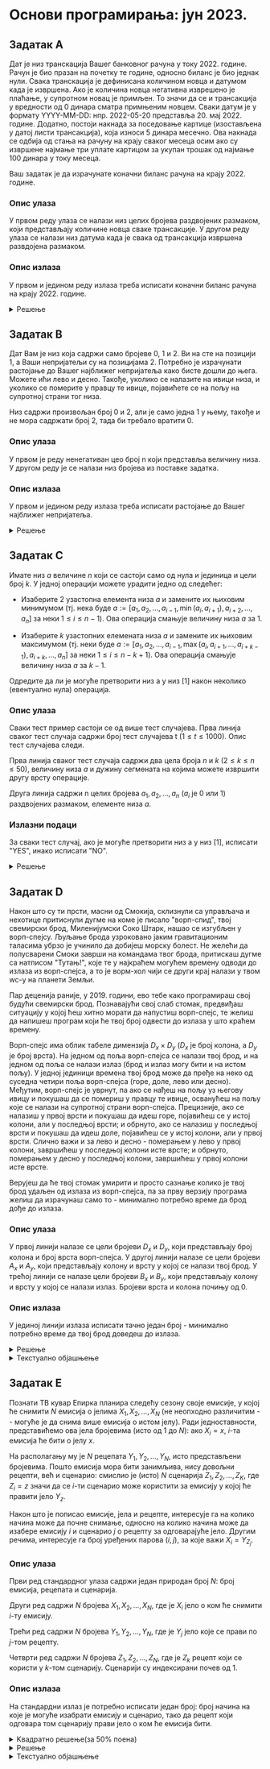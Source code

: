 # Основи програмирања: јун 2023.

## Задатак A

Дат је низ транскација Вашег банковног рачуна у току 2022. године. Рачун је био празан на почетку те године, односно биланс је био једнак нули. Свака транскација је дефинисана количином новца и датумом када је извршена. Ако је количина новца негативна изврешено је плаћање, у супротном новац је примљен. То значи да се и трансакција у вредности од $0$ динара сматра примњеним новцем. Сваки датум је у формату YYYY-MM-DD: нпр. 2022-05-20 представља 20. мај 2022. године. Додатно, постоји накнада за поседовање картице (изостављена у датој листи трансакција), која износи $5$ динара месечно. Ова накнада се одбија од стања на рачуну на крају сваког месеца осим ако су извршене најмање три уплате картицом за укупан трошак од најмање $100$ динара у току месеца.

Ваш задатак је да израчунате коначни биланс рачуна на крају 2022. године.

### Опис улаза

У првом реду улаза се налази низ целих бројева раздвојених размаком, који представљају количине новца сваке трансакције. У другом реду улаза се налази низ датума када је свака од трансакција извршена развдојена размаком.


### Опис излаза

У првом и једином реду излаза треба исписати коначни биланс рачуна на крају 2022. године.

<details markdown='block'>
<summary>Решење </summary>

```python
A = list(map(int,input().split()))
D = list(input().split())

def transakcije(A,D):
    table = dict()
    for i in range(len(D)):
        if A[i] <0:
            if D[i][:7] in table:
            
                table[D[i][:7]][0]+=1
                table[D[i][:7]][1]+=A[i]
            else:
                table[D[i][:7]]=[1,A[i]]

    times_five = 12
    for key,val in table.items():
        if val[0] >=3 and val[1]<=-100:
            times_five-=1
    
    return sum(A)-5*times_five

print(transakcije(A,D))

```
</details>

## Задатак B

Дат Вам је низ која садржи само бројеве $0$, $1$ и $2$. Ви на сте на позицији $1$, а Ваши непријатељи су на позицијама $2$. Потребно је израчунати растојање до Вашег најближег непријатеља како бисте дошли до њега. Можете ићи лево и десно. Такође, уколико се налазите на ивици низа, и уколико се померите у правцу те ивице, појавићете се на пољу на супротној страни тог низа.

Низ садржи произвољан број $0$ и $2$, али је само једна $1$ у њему, такође и не мора садржати број $2$, тада би требало вратити $0$.

### Oпис улаза
У првом је реду ненегативан цео број n који представља величину низа. У другом реду је се налази низ бројева из поставке задатка.


### Опис излаза
У првом и једином реду излаза треба исписати растојање до Вашег најближег непријатеља.


<details markdown='block'>
<summary>Решење </summary>

```python
n = int(input())
array = [int(num) for num in input()]

def ClosestEnemyI(array):
    enemies = []
    for i in range(len(array)):
            if array[i] == 1: me = i
            if array[i] == 2: enemies.append(i)
    moves = []
    for x in enemies:
        no_wrap = abs(me - x)
        wrap = n - abs(me - x)
        moves.append(min(no_wrap, wrap))
    return min(moves) if moves else 0

print(ClosestEnemyI(array))

```
</details>

## Задатак C

Имате низ $a$ величине $n$ који се састоји само од нула и јединица и цели број $k$. У једној операцији можете урадити једно од следећег:

* Изаберите $2$ узастопна елемента низа $a$ и замените их њиховим минимумом (тј. нека буде $a:=[a_1,a_2,\ldots,a_{i-1},\min(a_i,a_{i+1}),a_{i+2},\ldots,a_n]$ за неки $1\leq i\leq n-1$). Ова операција смањује величину низа $a$ за $1$.

* Изаберите $k$ узастопних елемената низа $a$ и замените их њиховим максимумом (тј. неки буде $a:=[a_1,a_2,\ldots,a_{i-1},\max(a_i,a_{i+1},\ldots,a_{i+k-1}),a_{i+k},\ldots,a_n]$ за неки $1\leq i\leq n-k+1$). Ова операција смањује величину низа $a$ за $k-1$.

Одредите да ли је могуће претворити низ a у низ $[1]$ након неколико (евентуално нула) операција.

### Опис улаза

Сваки тест пример састоји се од више тест случајева. Прва линија сваког тест случаја садржи број тест случајева t $(1 \leq t \leq 1000)$. Опис тест случајева следи.

Прва линија сваког тест случаја садржи два цела броја $n$ и $k$ $(2 \leq k \leq n \leq 50)$, величину низа $a$ и дужину сегмената на којима можете извршити другу врсту операције.

Друга линија садржи n целих бројева $a_1,a_2,\ldots,a_n$ ($a_i$ је $0$ или $1$) раздвојених размаком, елементе низа $a$.

### Излазни подаци

За сваки тест случај, ако је могуће претворити низ a у низ $[1]$, исписати "YES", инако исписати "NO".

<details markdown='block'>
<summary>Решење </summary>

```python
n = int(input())
 
for _ in range(n):
    m, k = map(int, input().split())
    a = list(map(int, input().split()))
    if 1 in a:
        print("YES")
    else:
        print("NO")
```
</details>


## Задатак D

Након што су ти прсти, масни од Смокија, склизнули са управљача и нехотице притиснули дугме на коме је писало "ворп-спид", твој свемирски брод, Миленијумски Соко Штарк, нашао се изгубљен у ворп-спејсу. Љуљање брода узроковано јаким гравитационим таласима убрзо је учинило да добијеш морску болест. Не желећи да полусварени Смоки заврши на командама твог брода, притискаш дугме са натписом "Тутањ!", које те у најкраћем могућем времену одводи до излаза из ворп-спејса, а то је ворм-хол чији се други крај налази у твом wc-у на планети Земљи.

Пар деценија раније, у 2019. години, ево тебе како програмираш свој будући свемирски брод. Познавајући свој слаб стомак, предвиђаш ситуацију у којој ћеш хитно морати да напустиш ворп-спејс, те желиш да напишеш програм који ће твој број одвести до излаза у што краћем времену.

Ворп-спејс има облик табеле димензија $D_x \times D_y$ ($D_x$ је број колона, а $D_y$ је број врста). На једном од поља ворп-спејса се налази твој брод, и на једном од поља се налази излаз (брод и излаз могу бити и на истом пољу). У једној јединици времена твој брод може да пређе на неко од суседна четири поља ворп-спејса (горе, доле, лево или десно). Међутим, ворп-спејс је уврнут, па ако се нађеш на пољу уз његову ивицу и покушаш да се помериш у правцу те ивице, осванућеш на пољу које се налази на супротној страни ворп-спејса. Прецизније, ако се налазиш у првој врсти и покушаш да идеш горе, појавићеш се у истој колони, али у последњој врсти; и обрнуто, ако се налазиш у последњој врсти и покушаш да идеш доле, појавићеш се у истој колони, али у првој врсти. Слично важи и за лево и десно - померањем у лево у првој колони, завршићеш у последњој колони исте врсте; и обрнуто, померањем у десно у последњој колони, завршићеш у првој колони исте врсте.

Верујеш да ће твој стомак умирити и просто сазнање колико је твој брод удаљен од излаза из ворп-спејса, па за прву верзију програма желиш да израчунаш само то - минимално потребно време да брод дође до излаза. 

### Опис улаза
У првој линији налазе се цели бројеви $D_x$ и $D_y$, који представљају број колона и број врста ворп-спејса. У другој линији налазе се цели бројеви $A_x$ и $A_y$, који представљају колону и врсту у којој се налази твој брод. У трећој линији се налазе цели бројеви $B_x$ и $B_y$, који представљају колону и врсту у којој се налази излаз. Бројеви врста и колона почињу од $0$.

### Опис излаза
У јединој линији излаза исписати тачно један број - минимално потребно време да твој брод доведеш до излаза.

<details markdown='block'>
<summary>Решење </summary>

```python
m, n = map(int, input().split())
a, b = map(int, input().split())
c, d = map(int, input().split())
print(min(abs(c-a),m-abs(c-a))+min(abs(d-b),n-abs(d-b)))
```
</details>


<details markdown='block'>
<summary>Текстуално објашњење </summary>

Приметимо да координате можемо да посматрамо независно. Најлакши начин да решимо задатак је анализом случајева. За обе координате разматрамо два случаја, да ли смо прешли преко ивице или не. Посматрајмо $x$ координату почетног и крајњег поља. Уколико нисмо прешли ивицу од поља $A_{x}$ до поља $B_{x}$, растојање је $|A_{x}-B_{x}|$. Уколико јесмо и дужина ворп-спејса је $D_{x}$, растојање је $D_{x}-|A_{x}-B_{x}|$.  Дакле, минималан број корака да би смо се нашли на $x$ координати на којој је крајње поље је $\min(|A_{x}-B_{x}|,D_{x}-|A_{x}-B_{x}|)$. Сличан резултат добијамо за $y$ координату,   $\min(|A_{y}-B_{y}|,D_{y}-|A_{y}-B_{y}|)$. Укупан број корака је $\min(|A_{x}-B_{x}|,D_{x}-|A_{x}-B_{x}|) + \min(|A_{y}-B_{y}|,D_{y}-|A_{y}-B_{y}|)$.


</details>


## Задатак E

Познати ТВ кувар Епирка планира следећу сезону своје емисије, у којој ће снимити $N$ емисија о јелима $X_1,X_2,\ldots,X_N$ (не неопходно различитим -- могуће је да снима више емисија о истом јелу). Ради једноставности, представићемо ова јела бројевима (исто од $1$ до $N$): ако $X_i=x$, $i$-та емисија ће бити о јелу $x$.

На располагању му је $N$ рецепата $Y_1,Y_2,\ldots,Y_N$, исто представљени бројевима. Пошто емисија мора бити занимљива, нису довољни рецепти, већ и сценарио: смислио је (исто) $N$ сценарија $Z_1,Z_2,\ldots,Z_K$, где $Z_i=z$ значи да се $i$-ти сценарио може користити за емисију у којој ће правити јело $Y_z$.

Након што је пописао емисије, јела и рецепте, интересује га на колико начина може да почне снимање, односно на колико начина може да изабере емисију $i$ и сценарио $j$ о рецепту за одговарајуће јело. Другим речима, интересује га број уређених парова $(i,j)$, за које важи $X_i=Y_{Z_j}$.

### Опис улаза

Први ред стандардног улаза садржи један природан број $N$: број емисија, рецепата и сценарија.

Други ред садржи $N$ бројева $X_1,X_2,\ldots,X_N$, где је $X_i$ јело о ком ће снимити $i$-ту емисију.

Трећи ред садржи $N$ бројева $Y_1,Y_2,\ldots,Y_N$, где је $Y_j$ јело које се прави по $j$-том рецепту.

Четврти ред садржи $N$ бројева $Z_1,Z_2,\ldots,Z_N$, где је $Z_k$ рецепт који се користи у $k$-том сценарију. Сценарији су индексирани почев од 1.

### Опис излаза

На стандардни излаз је потребно исписати један број: број начина на које је могуће изабрати емисију и сценарио, тако да рецепт који одговара том сценарију прави јело о ком ће емисија бити.

<details markdown='block'>
<summary>Kвадратно решење(за 50% поена) </summary>

```python
n = int(input())
x = list(map(int, input().split()))
y = list(map(int, input().split()))
z = list(map(int, input().split()))

count = 0
for i in range(n):
    for j in range(n):
        if x[i] == y[z[j] - 1]:
            count += 1
print(count)
```
</details>

<details markdown='block'>
<summary>Решење </summary>

```python
n = int(input())
x = list(map(int, input().split()))
y = list(map(int, input().split()))
z = list(map(int, input().split()))

count = {}
for j in range(n):
    count[y[z[j]-1]] = count.get(y[z[j]-1], 0) + 1

result = 0
for i in range(n):
    result += count.get(x[i], 0)

print(result)

```
</details>

<details markdown='block'>
<summary>Текстуално објашњење </summary>

Прва два подзадатка можемо једноставно решити са две угњеждене петље које испробавају сваки пар $(i, j)$ и броје за колико таквих парова је $X_i = Z_{Y_j}$. Временска сложеност овог алгоритма је $\mathcal{O}(N^2)$, што неће бити довољно за преостале подзадатке.

Алгоритам можемо побољшати тако што раздвојимо ове две петље: прво ћемо пребројати колико постоји епизода за свако могуће јело, односно израчунати низ $C$, где је $C_i$ број индекса $j$ где $X_j = i$. Пошто су све вредности $X_i$ највише $N$, овај низ стаје у меморију и можемо га попунити једним пролазом кроз $X$.

Сада је довољно да прођемо кроз $Z$, и за свако $Z_i$ укупном броју додамо $C_{Z_i}$ (број елемената у $X$ који би били одговарајући пар). Временска сложеност је сада $\mathcal{O}(N)$, сасвим довољно за $N \leq 10^5$.

</details>
